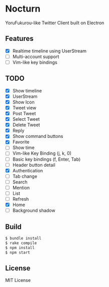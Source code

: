 # Nocturn

YoruFukurou-like Twitter Client built on Electron

## Features
- [x] Realtime timeline using UserStream
- [ ] Multi-account support
- [ ] Vim-like key bindings

## TODO

- [x] Show timeline
- [x] UserStream
- [x] Show Icon
- [x] Tweet view
- [x] Post Tweet
- [x] Select Tweet
- [x] Delete Tweet
- [x] Reply
- [x] Show command buttons
- [x] Favorite
- [ ] Show time
- [ ] Vim-like Key Binding (j, k, 0)
- [ ] Basic key bindings (f, Enter, Tab)
- [ ] Header button detail
- [x] Authentication
- [ ] Tab change
- [ ] Search
- [ ] Mention
- [ ] List
- [ ] Refresh
- [x] Home
- [ ] Background shadow

## Build

```bash
$ bundle install
$ rake compile
$ npm install
$ npm start
```

## License

MIT License
